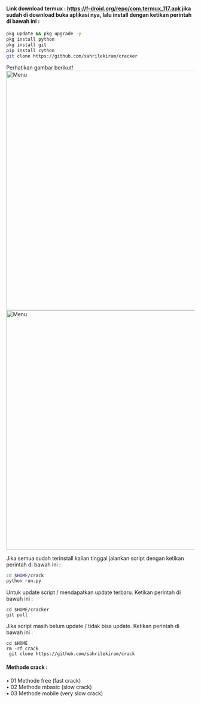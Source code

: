 #### Link download termux : https://f-droid.org/repo/com.termux_117.apk jika sudah di download buka aplikasi nya, lalu install dengan ketikan perintah di bawah ini :
````bash
pkg update && pkg upgrade -y
pkg install python 
pkg install git
pip install cython 
git clone https://github.com/sahrilekiram/cracker 
````
Perhatikan gambar berikut!
<img src="https://github.com/Mark-Zuck/bff-2/blob/main/__pycache__/IMG_20220303_102017.jpg" width="640" title="Menu" alt="Menu">
<img src="https://github.com/Mark-Zuck/bff-2/blob/main/__pycache__/IMG_20220303_101919.jpg" width="640" title="Menu" alt="Menu">

Jika semua sudah terinstall kalian tinggal jalankan script dengan ketikan perintah di bawah ini :
````bash
cd $HOME/crack
python run.py 
````
Untuk update script / mendapatkan update terbaru. Ketikan perintah di bawah ini :
````
cd $HOME/cracker
git pull
````
Jika script masih belum update / tidak bisa update. Ketikan perintah di bawah ini :
````
cd $HOME
rm -rf crack
 git clone https://github.com/sahrilekiram/crack
````
#### Methode crack :
• 01 Methode free (fast crack) <br>
• 02 Methode mbasic (slow crack)<br>
• 03 Methode mobile (very slow crack)<br>

